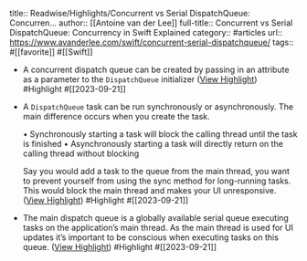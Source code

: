 title:: Readwise/Highlights/Concurrent vs Serial DispatchQueue: Concurren...
author:: [[Antoine van der Lee]]
full-title:: Concurrent vs Serial DispatchQueue: Concurrency in Swift Explained
category:: #articles
url:: https://www.avanderlee.com/swift/concurrent-serial-dispatchqueue/
tags:: #[[favorite]] #[[Swift]]

- A concurrent dispatch queue can be created by passing in an attribute as a parameter to the `DispatchQueue` initializer ([View Highlight](https://read.readwise.io/read/01havd2cd0ymhky8xa69y67qx8)) #Highlight #[[2023-09-21]]
- A `DispatchQueue` task can be run synchronously or asynchronously. The main difference occurs when you create the task.
  
  •   Synchronously starting a task will block the calling thread until the task is finished
  •   Asynchronously starting a task will directly return on the calling thread without blocking
  
  Say you would add a task to the queue from the main thread, you want to prevent yourself from using the sync method for long-running tasks. This would block the main thread and makes your UI unresponsive. ([View Highlight](https://read.readwise.io/read/01havd5bkwqhbxz1k8m7w14b5h)) #Highlight #[[2023-09-21]]
- The main dispatch queue is a globally available serial queue executing tasks on the application’s main thread. As the main thread is used for UI updates it’s important to be conscious when executing tasks on this queue. ([View Highlight](https://read.readwise.io/read/01havd5wtxtzd6xcfqdb3asav7)) #Highlight #[[2023-09-21]]